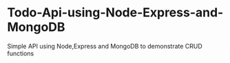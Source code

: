 # Todo-Api-using-Node-Express-and-MongoDB
Simple API using Node,Express and MongoDB to demonstrate CRUD functions
